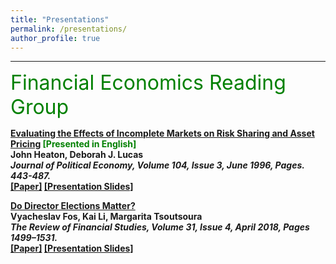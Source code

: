 ```yaml
---
title: "Presentations"
permalink: /presentations/
author_profile: true
---
```


---

<font size="6" color="green">Financial Economics Reading Group</font>
<br/> 

<b>[Evaluating the Effects of Incomplete Markets on Risk Sharing and Asset Pricing]() <font color="green">[Presented in English]</font> </b><br>
<b>John Heaton, Deborah J. Lucas<br>
<i> Journal of Political Economy, Volume 104, Issue 3, June 1996, Pages. 443-487. </i><br>
[[Paper]](https://www.jstor.org/stable/2138860)
[[Presentation Slides]]()

<b>[Do Director Elections Matter?](https://teias.institute/seminar-2/)</b><br>
<b>Vyacheslav Fos‚ Kai Li, Margarita Tsoutsoura<br>
<i> The Review of Financial Studies, Volume 31, Issue 4, April 2018, Pages 1499–1531. </i><br>
[[Paper]](https://doi.org/10.1093/rfs/hhx078)
[[Presentation Slides]]()
